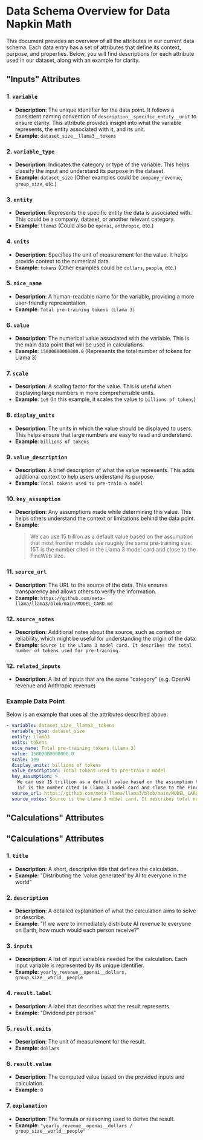 # Data Schema Overview for Data Napkin Math

This document provides an overview of all the attributes in our current data schema. Each data entry has a set of attributes that define its context, purpose, and properties. Below, you will find descriptions for each attribute used in our dataset, along with an example for clarity.

## "Inputs" Attributes

### 1. `variable`
- **Description**: The unique identifier for the data point. It follows a consistent naming convention of `description__specific_entity__unit` to ensure clarity. This attribute provides insight into what the variable represents, the entity associated with it, and its unit.
- **Example**: `dataset_size__llama3__tokens`

### 2. `variable_type`
- **Description**: Indicates the category or type of the variable. This helps classify the input and understand its purpose in the dataset.
- **Example**: `dataset_size` (Other examples could be `company_revenue`, `group_size`, etc.)

### 3. `entity`
- **Description**: Represents the specific entity the data is associated with. This could be a company, dataset, or another relevant category.
- **Example**: `llama3` (Could also be `openai`, `anthropic`, etc.)

### 4. `units`
- **Description**: Specifies the unit of measurement for the value. It helps provide context to the numerical data.
- **Example**: `tokens` (Other examples could be `dollars`, `people`, etc.)

### 5. `nice_name`
- **Description**: A human-readable name for the variable, providing a more user-friendly representation.
- **Example**: `Total pre-training tokens (Llama 3)`

### 6. `value`
- **Description**: The numerical value associated with the variable. This is the main data point that will be used in calculations.
- **Example**: `15000000000000.0` (Represents the total number of tokens for Llama 3)

### 7. `scale`
- **Description**: A scaling factor for the value. This is useful when displaying large numbers in more comprehensible units.
- **Example**: `1e9` (In this example, it scales the value to `billions of tokens`)

### 8. `display_units`
- **Description**: The units in which the value should be displayed to users. This helps ensure that large numbers are easy to read and understand.
- **Example**: `billions of tokens`

### 9. `value_description`
- **Description**: A brief description of what the value represents. This adds additional context to help users understand its purpose.
- **Example**: `Total tokens used to pre-train a model`

### 10. `key_assumption`
- **Description**: Any assumptions made while determining this value. This helps others understand the context or limitations behind the data point.
- **Example**:
  > We can use 15 trillion as a default value based on the assumption that most frontier models use roughly the same pre-training size. 15T is the number cited in the Llama 3 model card and close to the FineWeb size.

### 11. `source_url`
- **Description**: The URL to the source of the data. This ensures transparency and allows others to verify the information.
- **Example**: `https://github.com/meta-llama/llama3/blob/main/MODEL_CARD.md`

### 12. `source_notes`
- **Description**: Additional notes about the source, such as context or reliability, which might be useful for understanding the origin of the data.
- **Example**: `Source is the Llama 3 model card. It describes the total number of tokens used for pre-training.`

### 12. `related_inputs`
- **Description**: A list of inputs that are the same "category" (e.g. OpenAI revenue and Anthropic revenue)

### Example Data Point
Below is an example that uses all the attributes described above:

```yaml
- variable: dataset_size__llama3__tokens
  variable_type: dataset_size
  entity: llama3
  units: tokens
  nice_name: Total pre-training tokens (Llama 3)
  value: 15000000000000.0
  scale: 1e9
  display_units: billions of tokens
  value_description: Total tokens used to pre-train a model
  key_assumption: >
    We can use 15 trillion as a default value based on the assumption that most frontier models use roughly the same pre-training size.
    15T is the number cited in Llama 3 model card and close to the FineWeb size.
  source_url: https://github.com/meta-llama/llama3/blob/main/MODEL_CARD.md
  source_notes: Source is the Llama 3 model card. It describes total number of tokens for pre-training.
```

## "Calculations" Attributes

## "Calculations" Attributes

### 1. `title`
- **Description**: A short, descriptive title that defines the calculation.
- **Example**: "Distributing the 'value generated' by AI to everyone in the world"

### 2. `description`
- **Description**: A detailed explanation of what the calculation aims to solve or describe.
- **Example**: "If we were to immediately distribute AI revenue to everyone on Earth, how much would each person receive?"

### 3. `inputs`
- **Description**: A list of input variables needed for the calculation. Each input variable is represented by its unique identifier.
- **Example**: `yearly_revenue__openai__dollars, group_size__world__people`

### 4. `result.label`
- **Description**: A label that describes what the result represents.
- **Example**: "Dividend per person"

### 5. `result.units`
- **Description**: The unit of measurement for the result.
- **Example**: `dollars`

### 6. `result.value`
- **Description**: The computed value based on the provided inputs and calculation.
- **Example**: `0`

### 7. `explanation`
- **Description**: The formula or reasoning used to derive the result.
- **Example**: `"yearly_revenue__openai__dollars / group_size__world__people"`

